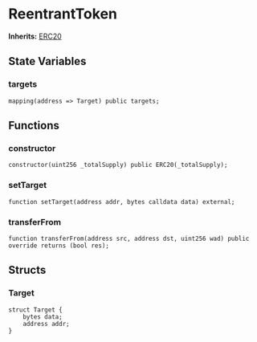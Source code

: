 # ReentrantToken
**Inherits:**
[ERC20](/lib/solady/ext/wake/weird/Bytes32Metadata.sol/contract.ERC20.md)


## State Variables
### targets

```solidity
mapping(address => Target) public targets;
```


## Functions
### constructor


```solidity
constructor(uint256 _totalSupply) public ERC20(_totalSupply);
```

### setTarget


```solidity
function setTarget(address addr, bytes calldata data) external;
```

### transferFrom


```solidity
function transferFrom(address src, address dst, uint256 wad) public override returns (bool res);
```

## Structs
### Target

```solidity
struct Target {
    bytes data;
    address addr;
}
```

